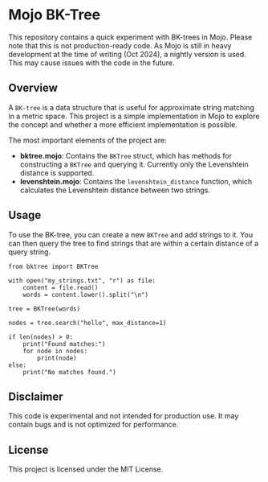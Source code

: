 # Mojo BK-Tree

This repository contains a quick experiment with BK-trees in Mojo. Please note that this is not production-ready code.
As Mojo is still in heavy development at the time of writing (Oct 2024), a nightly version is used. This may cause issues with the code in the future.

## Overview

A `BK-tree` is a data structure that is useful for approximate string matching in a metric space. This project is a simple implementation in Mojo to explore the concept and whether a more efficient implementation is possible.

The most important elements of the project are:

- **bktree.mojo**: Contains the `BKTree` struct, which has methods for constructing a `BKTree` and querying it. Currently only the Levenshtein distance is supported.
- **levenshtein.mojo**: Contains the `levenshtein_distance` function, which calculates the Levenshtein distance between two strings.

## Usage

To use the BK-tree, you can create a new `BKTree` and add strings to it. You can then query the tree to find strings that are within a certain distance of a query string.

```mojo
from bktree import BKTree

with open("my_strings.txt", "r") as file:
    content = file.read()
    words = content.lower().split("\n")

tree = BKTree(words)

nodes = tree.search("hello", max_distance=1)

if len(nodes) > 0:
    print("Found matches:")
    for node in nodes:
        print(node)
else:
    print("No matches found.")
```

## Disclaimer

This code is experimental and not intended for production use. It may contain bugs and is not optimized for performance.

## License

This project is licensed under the MIT License.
